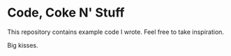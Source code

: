 # Code, Coke N' Stuff

This repository contains example code I wrote.
Feel free to take inspiration.

Big kisses.
